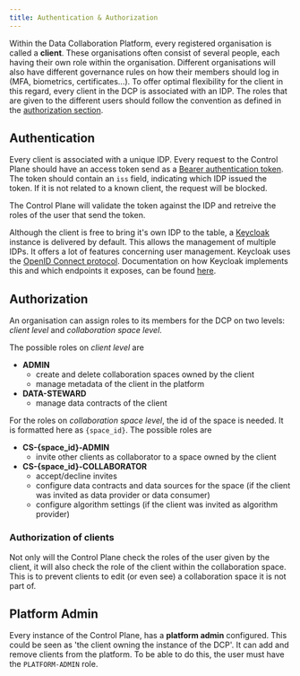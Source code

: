 ```yaml
---
title: Authentication & Authorization
---
```


Within the Data Collaboration Platform, every registered organisation is called a **client**. These organisations often consist of several people, each having their own role within the organisation.
Different organisations will also have different governance rules on how their members should log in (MFA, biometrics, certificates...). To offer optimal flexibility for the client in this regard, every client in the DCP is associated with an IDP. The roles that are given to the different users should follow the convention as defined in the [authorization section](#authorization).

## Authentication

Every client is associated with a unique IDP. Every request to the Control Plane should have an access token send as a [Bearer authentication token](https://swagger.io/docs/specification/v3_0/authentication/bearer-authentication/). The token should contain an `iss` field, indicating which IDP issued the token. If it is not related to a known client, the request will be blocked.

The Control Plane will validate the token against the IDP and retreive the roles of the user that send the token.

Although the client is free to bring it's own IDP to the table, a [Keycloak](https://www.keycloak.org/) instance is delivered by default. This allows the management of multiple IDPs. It offers a lot of features concerning user management.
Keycloak uses the [OpenID Connect protocol](https://openid.net/developers/how-connect-works/). Documentation on how Keycloak implements this and which endpoints it exposes, can be found [here](https://www.keycloak.org/securing-apps/oidc-layers).

## Authorization

An organisation can assign roles to its members for the DCP on two levels: _client level_ and _collaboration space level_.

The possible roles on _client level_ are

- **ADMIN**
  - create and delete collaboration spaces owned by the client
  - manage metadata of the client in the platform
- **DATA-STEWARD**
  - manage data contracts of the client

For the roles on _collaboration space level_, the id of the space is needed. It is formatted here as `{space_id}`.
The possible roles are

- **CS-\{space_id\}-ADMIN**
  - invite other clients as collaborator to a space owned by the client
- **CS-\{space_id\}-COLLABORATOR**
  - accept/decline invites
  - configure data contracts and data sources for the space (if the client was invited as data provider or data consumer)
  - configure algorithm settings (if the client was invited as algorithm provider)

### Authorization of clients

Not only will the Control Plane check the roles of the user given by the client, it will also check the role of the client within the collaboration space.
This is to prevent clients to edit (or even see) a collaboration space it is not part of.

## Platform Admin

Every instance of the Control Plane, has a **platform admin** configured. This could be seen as 'the client owning the instance of the DCP'. It can add and remove clients from the platform.
To be able to do this, the user must have the `PLATFORM-ADMIN` role.
